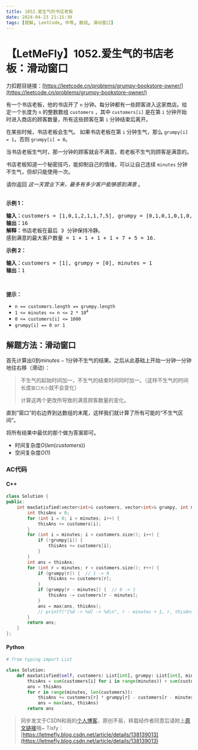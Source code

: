 ```yaml
---
title: 1052.爱生气的书店老板
date: 2024-04-23 21:15:30
tags: [题解, LeetCode, 中等, 数组, 滑动窗口]
---
```


# 【LetMeFly】1052.爱生气的书店老板：滑动窗口

力扣题目链接：[https://leetcode.cn/problems/grumpy-bookstore-owner/](https://leetcode.cn/problems/grumpy-bookstore-owner/)

<p>有一个书店老板，他的书店开了&nbsp;<code>n</code>&nbsp;分钟。每分钟都有一些顾客进入这家商店。给定一个长度为 <code>n</code> 的整数数组 <code>customers</code> ，其中 <code>customers[i]</code> 是在第 <code>i</code> 分钟开始时进入商店的顾客数量，所有这些顾客在第 <code>i</code> 分钟结束后离开。</p>

<p>在某些时候，书店老板会生气。 如果书店老板在第 <code>i</code> 分钟生气，那么 <code>grumpy[i] = 1</code>，否则 <code>grumpy[i] = 0</code>。</p>

<p>当书店老板生气时，那一分钟的顾客就会不满意，若老板不生气则顾客是满意的。</p>

<p>书店老板知道一个秘密技巧，能抑制自己的情绪，可以让自己连续&nbsp;<code>minutes</code>&nbsp;分钟不生气，但却只能使用一次。</p>

<p>请你返回 <em>这一天营业下来，最多有多少客户能够感到满意</em> 。<br />
&nbsp;</p>

<p><strong>示例 1：</strong></p>

<pre>
<strong>输入：</strong>customers = [1,0,1,2,1,1,7,5], grumpy = [0,1,0,1,0,1,0,1], minutes = 3
<strong>输出：</strong>16
<strong>解释：</strong>书店老板在最后 3 分钟保持冷静。
感到满意的最大客户数量 = 1 + 1 + 1 + 1 + 7 + 5 = 16.
</pre>

<p><strong>示例 2：</strong></p>

<pre>
<strong>输入：</strong>customers = [1], grumpy = [0], minutes = 1
<strong>输出：</strong>1</pre>

<p>&nbsp;</p>

<p><strong>提示：</strong></p>

<ul>
	<li><code>n == customers.length == grumpy.length</code></li>
	<li><code>1 &lt;= minutes &lt;= n &lt;= 2 * 10<sup>4</sup></code></li>
	<li><code>0 &lt;= customers[i] &lt;= 1000</code></li>
	<li><code>grumpy[i] == 0 or 1</code></li>
</ul>


    
## 解题方法：滑动窗口

首先计算出$0$到$minutes - 1$分钟不生气的结果。之后从此基础上开始一分钟一分钟地往右移（滑动）：

> 不生气的起始时间加一，不生气的结束时间同时加一。（这样不生气的时间长度```窗口大小```就不会变化）
>
> 计算这两个更改所导致的满意顾客数量的变化。

直到“窗口”的右边界到达数组的末尾，这样我们就计算了所有可能的“不生气区间”。

将所有结果中最优的那个做为答案即可。

+ 时间复杂度$O(len(customers))$
+ 空间复杂度$O(1)$

### AC代码

#### C++

```cpp
class Solution {
public:
    int maxSatisfied(vector<int>& customers, vector<int>& grumpy, int minutes) {
        int thisAns = 0;
        for (int i = 0; i < minutes; i++) {
            thisAns += customers[i];
        }
        for (int i = minutes; i < customers.size(); i++) {
            if (!grumpy[i]) {
                thisAns += customers[i];
            }
        }
        int ans = thisAns;
        for (int r = minutes; r < customers.size(); r++) {
            if (grumpy[r]) {  // 1 -> 0
                thisAns += customers[r];
            }
            if (grumpy[r - minutes]) {  // 0 -> 1
                thisAns -= customers[r - minutes];
            }
            ans = max(ans, thisAns);
            // printf("[%d -> %d] -> %d\n", r - minutes + 1, r, thisAns);  //*************
        }
        return ans;
    }
};
```

#### Python

```python
# from typing import List

class Solution:
    def maxSatisfied(self, customers: List[int], grumpy: List[int], minutes: int) -> int:
        thisAns = sum(customers[i] for i in range(minutes)) + sum(customers[i] if not grumpy[i] else 0 for i in range(minutes, len(customers)))
        ans = thisAns
        for r in range(minutes, len(customers)):
            thisAns += customers[r] * grumpy[r] - customers[r - minutes] * grumpy[r - minutes]
            ans = max(ans, thisAns)
        return ans
```

> 同步发文于CSDN和我的[个人博客](https://blog.letmefly.xyz/)，原创不易，转载经作者同意后请附上[原文链接](https://blog.letmefly.xyz/2024/04/23/LeetCode%201052.%E7%88%B1%E7%94%9F%E6%B0%94%E7%9A%84%E4%B9%A6%E5%BA%97%E8%80%81%E6%9D%BF/)哦~
> Tisfy：[https://letmefly.blog.csdn.net/article/details/138139013](https://letmefly.blog.csdn.net/article/details/138139013)
